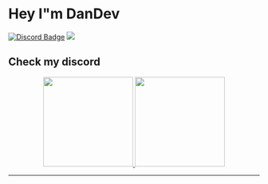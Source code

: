 # Hey I"m DanDev
[![Discord Badge](https://img.shields.io/badge/-Discord-9B9B9B?style=flat-square&logo=Discord&logoColor=white)](https://discord.gg/gq8HEbXVeZ) 
![](https://komarev.com/ghpvc/?username=dandev95&label=Views&color=lightgrey&style=flat)

Check my discord
---
<p align="center">
<a href="https://github.com/dandev"95>
  <img height="180em" src="https://github-readme-stats.vercel.app/api?username=dandev95&show_icons=true&title_color=5865F2&icon_color=5865F2&text_color=FFFFFF&bg_color=171B23&include_all_commits=true&count_private=true"/>
  <img height="180em" src="https://github-readme-stats.vercel.app/api/top-langs/?username=dandev95&layout=compact&langs_count=8&title_color=5865F2&icon_color=5865F2&text_color=FFFFFF&bg_color=171B23"/>
</a>
</p>

---
